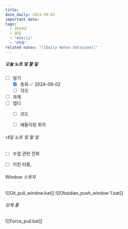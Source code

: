 ```yaml
---
title: 
date_daily: 2024-09-02
important_date: 
tags:
  - 2024년
  - 할일
  - "#daily"
  - "#9월"
related notes: "[[Daily Notes Dataview]]"
---
```

##### 오늘 노트 및 할 일 
- [ ] 일기
	- [x] 총회 ✅ 2024-09-02
	- [ ] 각오
- [ ] 과제
- [ ] 캡디
	- [ ] 코드
	- [ ] 애들이랑 회의





###### 내일 노트 및 할 일
- [ ] 수업 관련 전화
- [ ] 키친 타올,


######  Window 스위치
![[Git_pull_window.bat]]
![[Obsidian_push_window 1.bat]]



###### 강제 풀
![[Force_pull.bat]]